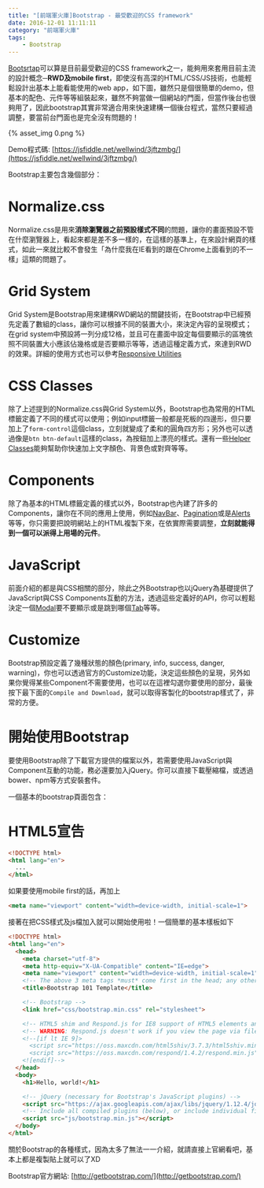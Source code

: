 ```yaml
---
title: "[前端軍火庫]Bootstrap - 最受歡迎的CSS framework"
date: 2016-12-01 11:11:11
category: "前端軍火庫"
tags:
    - Bootstrap
---
```

[Bootsrtap](http://getbootstrap.com/)可以算是目前最受歡迎的CSS framework之一，能夠用來套用目前主流的設計概念─**RWD及mobile first**，即使沒有高深的HTML/CSS/JS技術，也能輕鬆設計出基本上能看能使用的web app，如下圖，雖然只是個很簡單的demo，但基本的配色、元件等等組裝起來，雖然不夠當做一個網站的門面，但當作後台也很夠用了，因此bootstrap其實非常適合用來快速建構一個後台程式，當然只要經過調整，要當前台門面也是完全沒有問題的！

{% asset_img 0.png %}

<!-- more -->

Demo程式碼: [https://jsfiddle.net/wellwind/3jftzmbg/](https://jsfiddle.net/wellwind/3jftzmbg/)

Bootstrap主要包含幾個部分：

# Normalize.css

Normalize.css是用來**消除瀏覽器之前預設樣式不同**的問題，讓你的畫面預設不管在什麼瀏覽器上，看起來都是差不多一樣的，在這樣的基準上，在來設計網頁的樣式，如此一來就比較不會發生「為什麼我在IE看到的跟在Chrome上面看到的不一樣」這類的問題了。

# Grid System

Grid System是Bootstrap用來建構RWD網站的關鍵技術，在Bootstrap中已經預先定義了數組的class，讓你可以根據不同的裝置大小，來決定內容的呈現模式；在grid system中預設將一列分成12格，並且可在畫面中設定每個要顯示的區塊依照不同裝置大小應該佔幾格或是否要顯示等等，透過這種定義方式，來達到RWD的效果。詳細的使用方式也可以參考[Responsive Utilities](http://getbootstrap.com/css/#responsive-utilities)

# CSS Classes

除了上述提到的Normalize.css與Grid System以外，Bootstrap也為常用的HTML標籤定義了不同的樣式可以使用；例如input標籤一般都是死板的四邊形，但只要加上了````form-control````這個class，立刻就變成了柔和的圓角四方形；另外也可以透過像是````btn btn-default````這樣的class，為按鈕加上漂亮的樣式。還有一些[Helper Classes](http://getbootstrap.com/css/#helper-classes)能夠幫助你快速加上文字顏色、背景色或對齊等等。

# Components

除了為基本的HTML標籤定義的樣式以外，Bootstrap也內建了許多的Components，讓你在不同的應用上使用，例如[NavBar](http://getbootstrap.com/components/#navbar)、[Pagination](http://getbootstrap.com/components/#pagination)或是[Alerts](http://getbootstrap.com/components/#alerts)等等，你只需要把說明網站上的HTML複製下來，在依實際需要調整，**立刻就能得到一個可以派得上用場的元件**。

# JavaScript

前面介紹的都是與CSS相關的部分，除此之外Bootstrap也以jQuery為基礎提供了JavaScript與CSS Components互動的方法，透過這些定義好的API，你可以輕鬆決定一個[Modal](http://getbootstrap.com/javascript/#modals)要不要顯示或是跳到哪個[Tab](http://getbootstrap.com/javascript/#tabs)等等。

# Customize

Bootstrap預設定義了幾種狀態的顏色(primary, info, success, danger, warning)，你也可以透過官方的Customize功能，決定這些顏色的呈現，另外如果你覺得某些Component不需要使用，也可以在這裡勾選你要使用的部分，最後按下最下面的````Compile and Download````，就可以取得客製化的bootstrap樣式了，非常的方便。

# 開始使用Bootstrap

要使用Bootstrap除了下載官方提供的檔案以外，若需要使用JavaScript與Component互動的功能，務必還要加入jQuery。你可以直接下載壓縮檔，或透過bower、npm等方式安裝套件。

一個基本的bootstrap頁面包含：

# HTML5宣告

```html
<!DOCTYPE html>
<html lang="en">
  ...
</html>
```

如果要使用mobile first的話，再加上

```html
<meta name="viewport" content="width=device-width, initial-scale=1">
```

接著在把CSS樣式及js檔加入就可以開始使用啦！一個簡單的基本樣板如下

```html
<!DOCTYPE html>
<html lang="en">
  <head>
    <meta charset="utf-8">
    <meta http-equiv="X-UA-Compatible" content="IE=edge">
    <meta name="viewport" content="width=device-width, initial-scale=1">
    <!-- The above 3 meta tags *must* come first in the head; any other head content must come *after* these tags -->
    <title>Bootstrap 101 Template</title>

    <!-- Bootstrap -->
    <link href="css/bootstrap.min.css" rel="stylesheet">

    <!-- HTML5 shim and Respond.js for IE8 support of HTML5 elements and media queries -->
    <!-- WARNING: Respond.js doesn't work if you view the page via file:// -->
    <!--[if lt IE 9]>
      <script src="https://oss.maxcdn.com/html5shiv/3.7.3/html5shiv.min.js"></script>
      <script src="https://oss.maxcdn.com/respond/1.4.2/respond.min.js"></script>
    <![endif]-->
  </head>
  <body>
    <h1>Hello, world!</h1>

    <!-- jQuery (necessary for Bootstrap's JavaScript plugins) -->
    <script src="https://ajax.googleapis.com/ajax/libs/jquery/1.12.4/jquery.min.js"></script>
    <!-- Include all compiled plugins (below), or include individual files as needed -->
    <script src="js/bootstrap.min.js"></script>
  </body>
</html>
```

關於Bootstrap的各種樣式，因為太多了無法一一介紹，就請直接上官網看吧，基本上都是複製貼上就可以了XD

Bootstrap官方網站: [http://getbootstrap.com/](http://getbootstrap.com/)